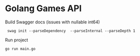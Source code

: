 # Golang Games API

Build Swagger docs (issues with nullable int64)

```
 swag init --parseDependency  --parseInternal --parseDepth 1
```

Run project

```
go run main.go
```
